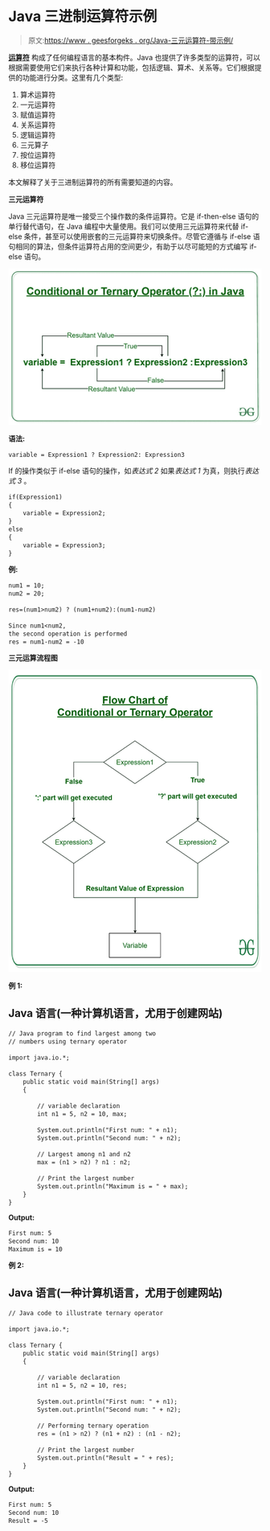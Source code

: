 # Java 三进制运算符示例

> 原文:[https://www . geesforgeks . org/Java-三元运算符-带示例/](https://www.geeksforgeeks.org/java-ternary-operator-with-examples/)

[**运算符**](https://www.geeksforgeeks.org/operators-in-java/) 构成了任何编程语言的基本构件。Java 也提供了许多类型的运算符，可以根据需要使用它们来执行各种计算和功能，包括逻辑、算术、关系等。它们根据提供的功能进行分类。这里有几个类型:

1.  算术运算符
2.  一元运算符
3.  赋值运算符
4.  关系运算符
5.  逻辑运算符
6.  三元算子
7.  按位运算符
8.  移位运算符

本文解释了关于三进制运算符的所有需要知道的内容。

**三元运算符**

Java 三元运算符是唯一接受三个操作数的条件运算符。它是 if-then-else 语句的单行替代语句，在 Java 编程中大量使用。我们可以使用三元运算符来代替 if-else 条件，甚至可以使用嵌套的三元运算符来切换条件。尽管它遵循与 if-else 语句相同的算法，但条件运算符占用的空间更少，有助于以尽可能短的方式编写 if-else 语句。

![](img/6f368f8042e8eb67b40d873b5e32f76a.png)

**语法:**

```
variable = Expression1 ? Expression2: Expression3
```

If 的操作类似于 if-else 语句的操作，如*表达式 2* 如果*表达式 1* 为真，则执行*表达式 3* 。

```
if(Expression1)
{
    variable = Expression2;
}
else
{
    variable = Expression3;
}
```

**例:**

```
num1 = 10;
num2 = 20;

res=(num1>num2) ? (num1+num2):(num1-num2)

Since num1<num2, 
the second operation is performed
res = num1-num2 = -10
```

**三元运算流程图**

![](img/c1f8fd9c7d654e4b52070b1f1e41a4ba.png)

**例 1:**

## Java 语言(一种计算机语言，尤用于创建网站)

```
// Java program to find largest among two
// numbers using ternary operator

import java.io.*;

class Ternary {
    public static void main(String[] args)
    {

        // variable declaration
        int n1 = 5, n2 = 10, max;

        System.out.println("First num: " + n1);
        System.out.println("Second num: " + n2);

        // Largest among n1 and n2
        max = (n1 > n2) ? n1 : n2;

        // Print the largest number
        System.out.println("Maximum is = " + max);
    }
}
```

**Output:** 

```
First num: 5
Second num: 10
Maximum is = 10
```

**例 2:**

## Java 语言(一种计算机语言，尤用于创建网站)

```
// Java code to illustrate ternary operator

import java.io.*;

class Ternary {
    public static void main(String[] args)
    {

        // variable declaration
        int n1 = 5, n2 = 10, res;

        System.out.println("First num: " + n1);
        System.out.println("Second num: " + n2);

        // Performing ternary operation
        res = (n1 > n2) ? (n1 + n2) : (n1 - n2);

        // Print the largest number
        System.out.println("Result = " + res);
    }
}
```

**Output:** 

```
First num: 5
Second num: 10
Result = -5
```